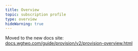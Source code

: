 ```yaml
---
title: Overview
topic: subscription profile
type: overview
hideWarning: true
---
```


Moved to the new docs
site: [docs.wgtwo.com/guide/provision/v2/provision-overview.html](https://docs.wgtwo.com/guide/provision/v2/provision-overview.html)
